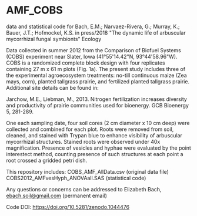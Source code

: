 # AMF_COBS
data and statistical code for Bach, E.M.; Narvaez-Rivera, G.; Murray, K.; Bauer, J.T.; Hofmockel, K.S. in press/2018 "The dynamic life of arbuscular mycorrhizal fungal symbionts" Ecology

Data collected in summer 2012 from the Comparison of Biofuel Systems (COBS) experiment near Slater, Iowa (41°55'14.42"N, 93°44'58.96"W).  COBS is a randomized complete block design with four replicates containing 27 m x 61 m plots (Fig. 1a).  The present study includes three of the experimental agroecosystem treatments:  no-till continuous maize (Zea mays, corn), planted tallgrass prairie, and fertilized planted tallgrass prairie.  Additional site details can be found in:

Jarchow, M.E., Liebman, M., 2013. Nitrogen fertilization increases diversity and productivity of prairie communities used for bioenergy. GCB Bioenergy 5, 281-289.


One each sampling date, four soil cores (2 cm diameter x 10 cm deep) were collected and combined for each plot.  Roots were removed from soil, cleaned, and stained with Trypan blue to enhance visibility of arbuscular mycorrhizal structures.  Stained roots were observed under 40x magnification.  Presence of vesicles and hyphae were evaluated by the point interestect method, counting presence of such structures at each point a root crossed a gridded petri dish.

This repository includes:
COBS_AMF_AllData.csv (original data file)
COBS2012_AMFvesHyph_ANOVAall.SAS (statistical code)

Any questions or concerns can be addressed to Elizabeth Bach, ebach.soil@gmail.com (permanent email)

Code DOI:  https://doi.org/10.5281/zenodo.1044476